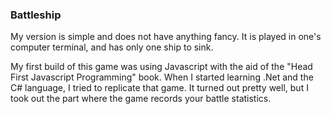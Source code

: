 ### Battleship

My version is simple and does not have anything fancy.
It is played in one's computer terminal, and has only one ship to sink.

My first build of this game was using Javascript with the aid of the "Head First Javascript Programming" book.
When I started learning .Net and the C# language, I tried to replicate that game. It turned out pretty well, 
but I took out the part where the game records your battle statistics.
